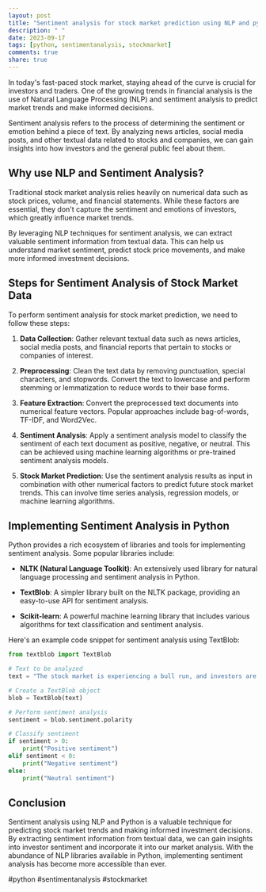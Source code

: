 ```yaml
---
layout: post
title: "Sentiment analysis for stock market prediction using NLP and python"
description: " "
date: 2023-09-17
tags: [python, sentimentanalysis, stockmarket]
comments: true
share: true
---
```


In today's fast-paced stock market, staying ahead of the curve is crucial for investors and traders. One of the growing trends in financial analysis is the use of Natural Language Processing (NLP) and sentiment analysis to predict market trends and make informed decisions.

Sentiment analysis refers to the process of determining the sentiment or emotion behind a piece of text. By analyzing news articles, social media posts, and other textual data related to stocks and companies, we can gain insights into how investors and the general public feel about them.

## Why use NLP and Sentiment Analysis?

Traditional stock market analysis relies heavily on numerical data such as stock prices, volume, and financial statements. While these factors are essential, they don't capture the sentiment and emotions of investors, which greatly influence market trends.

By leveraging NLP techniques for sentiment analysis, we can extract valuable sentiment information from textual data. This can help us understand market sentiment, predict stock price movements, and make more informed investment decisions.

## Steps for Sentiment Analysis of Stock Market Data

To perform sentiment analysis for stock market prediction, we need to follow these steps:

1. **Data Collection**: Gather relevant textual data such as news articles, social media posts, and financial reports that pertain to stocks or companies of interest.

2. **Preprocessing**: Clean the text data by removing punctuation, special characters, and stopwords. Convert the text to lowercase and perform stemming or lemmatization to reduce words to their base forms.

3. **Feature Extraction**: Convert the preprocessed text documents into numerical feature vectors. Popular approaches include bag-of-words, TF-IDF, and Word2Vec.

4. **Sentiment Analysis**: Apply a sentiment analysis model to classify the sentiment of each text document as positive, negative, or neutral. This can be achieved using machine learning algorithms or pre-trained sentiment analysis models.

5. **Stock Market Prediction**: Use the sentiment analysis results as input in combination with other numerical factors to predict future stock market trends. This can involve time series analysis, regression models, or machine learning algorithms.

## Implementing Sentiment Analysis in Python

Python provides a rich ecosystem of libraries and tools for implementing sentiment analysis. Some popular libraries include:

- **NLTK (Natural Language Toolkit)**: An extensively used library for natural language processing and sentiment analysis in Python.

- **TextBlob**: A simpler library built on the NLTK package, providing an easy-to-use API for sentiment analysis.

- **Scikit-learn**: A powerful machine learning library that includes various algorithms for text classification and sentiment analysis.

Here's an example code snippet for sentiment analysis using TextBlob:

```python
from textblob import TextBlob

# Text to be analyzed
text = "The stock market is experiencing a bull run, and investors are optimistic."

# Create a TextBlob object
blob = TextBlob(text)

# Perform sentiment analysis
sentiment = blob.sentiment.polarity

# Classify sentiment
if sentiment > 0:
    print("Positive sentiment")
elif sentiment < 0:
    print("Negative sentiment")
else:
    print("Neutral sentiment")
```

## Conclusion

Sentiment analysis using NLP and Python is a valuable technique for predicting stock market trends and making informed investment decisions. By extracting sentiment information from textual data, we can gain insights into investor sentiment and incorporate it into our market analysis. With the abundance of NLP libraries available in Python, implementing sentiment analysis has become more accessible than ever.

#python #sentimentanalysis #stockmarket